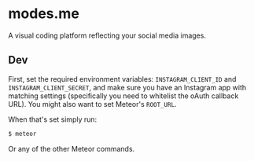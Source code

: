 # modes.me

A visual coding platform reflecting your social media images.

## Dev

First, set the required environment variables: `INSTAGRAM_CLIENT_ID` and `INSTAGRAM_CLIENT_SECRET`, and make sure you have an Instagram app with matching settings (specifically you need to whitelist the oAuth callback URL). You might also want to set Meteor's `ROOT_URL`.

When that's set simply run:

```bash
$ meteor
```

Or any of the other Meteor commands.
